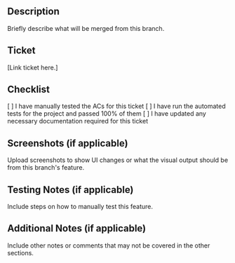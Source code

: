 ## Description
Briefly describe what will be merged from this branch.

## Ticket
[Link ticket here.]

## Checklist
[ ] I have manually tested the ACs for this ticket
[ ] I have run the automated tests for the project and passed 100% of them
[ ] I have updated any necessary documentation required for this ticket

## Screenshots (if applicable)
Upload screenshots to show UI changes or what the visual output should be from this branch's feature.

## Testing Notes (if applicable)
Include steps on how to manually test this feature.

## Additional Notes (if applicable)
Include other notes or comments that may not be covered in the other sections.
